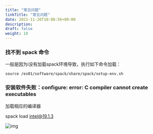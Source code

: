 ```yaml
---
title: "常见问题"
linkTitle: "常见问题"
date: 2021-11-26T10:08:56+09:00
description:
draft: false
weight: 10
---
```


### 找不到 spack 命令

一般是因为i没有加载spack环境导致，执行如下命令加载：

`source /es01/software/spack/share/spack/setup-env.sh`

### 安装软件失败：configure: error: C compiler cannot create executables

加载相应的编译器

spack load [intel@19.1.3](mailto:intel@19.1.3)

![img](../_images/spack-install-failed.png)
